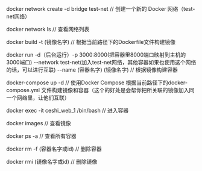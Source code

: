 docker network create -d bridge test-net  //   创建一个新的 Docker 网络（test-net网络）

docker network ls   //   查看网络列表

docker build -t (镜像名字)  //  根据当前路径下的Dockerfile文件构建镜像

docker run -d（后台运行）-p 3000:8000(把容器里8000端口映射到主机的3000端口) --network test-net(加入test-net网络，其他容器如果也使用这个网络的话，可以进行互联) --name (容器名字) (镜像名字)   //  根据镜像构建容器


docker-compose up -d  //  使用Docker Compose 根据当前路径下的docker-compose.yml 文件构建镜像和容器（这个的好处是会帮你把所关联的镜像加入同一个网络里，让他们互联）

docker exec -it ceshi_web_1 /bin/bash    // 进入容器

docker images  //  查看镜像

docker ps -a  //  查看所有容器

docker rm -f (容器名字或id)   //  删除容器

docker rmi (镜像名字或id)   //  删除镜像
